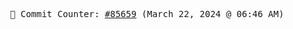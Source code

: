 <p align="center">
    <samp>
        📮 Commit Counter: <a href="https://github.com/Javascript-void0/Javascript-void0/commits/main">#85659</a> (March 22, 2024 @ 06:46 AM)
    </samp>
</p>